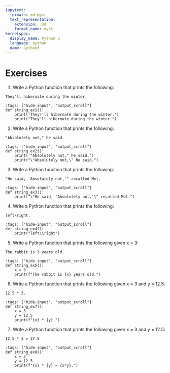 ```yaml
---
jupytext:
  formats: md:myst
  text_representation:
    extension: .md
    format_name: myst
kernelspec:
  display_name: Python 3
  language: python
  name: python3
---
```



# Exercises

1. Write a Python function that prints the following:
```
They'll hibernate during the winter.
```

```{code-cell} ipython3
:tags: ["hide-input", "output_scroll"]
def string_ex1():
    print('They\'ll hibernate during the winter.')
    print("They'll hibernate during the winter.")
```
2. Write a Python function that prints the following:
```
"Absolutely not," he said.
```

```{code-cell} ipython3
:tags: ["hide-input", "output_scroll"]
def string_ex2():
    print('"Absolutely not," he said.')
    print("\"Absolutely not,\" he said.")
```
3. Write a Python function that prints the following:
```
"He said, 'Absolutely not,'" recalled Mel.
```

```{code-cell} ipython3
:tags: ["hide-input", "output_scroll"]
def string_ex3():
    print("\"He said, 'Absolutely not,'\" recalled Mel.")
```
4. Write a Python function that prints the following: 
```
left\right.
```

```{code-cell} ipython3
:tags: ["hide-input", "output_scroll"]
def string_ex4():
    print("left\\right")
```
5. Write a Python function that prints the following given x = 3:
```
The rabbit is 3 years old.
```

```{code-cell} ipython3
:tags: ["hide-input", "output_scroll"]
def string_ex5():
    x = 3
    print(f"The rabbit is {x} years old.")
```
6. Write a Python function that prints the following given x = 3 and y = 12.5:
```
12.5 * 3.
```

```{code-cell} ipython3
:tags: ["hide-input", "output_scroll"]
def string_ex7():
    x = 3
    y = 12.5
    print(f"{x} * {y}.")
```
7. Write a Python function that prints the following given x = 3 and y = 12.5:
```
12.5 * 3 = 37.5
```

```{code-cell} ipython3
:tags: ["hide-input", "output_scroll"]
def string_ex8():
    x = 3
    y = 12.5
    print(f"{x} * {y} = {x*y}.")
```
